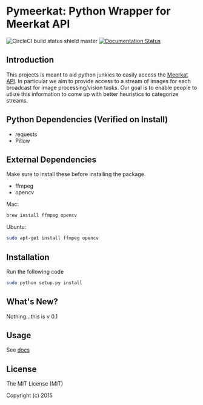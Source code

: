 # Pymeerkat: Python Wrapper for Meerkat API

![CircleCI build status shield master](https://circleci.com/gh/asampat3090/pymeerkat/tree/master.svg?style=shield&circle-token=c511560200c8c015b9eb3aae45d9da5c682f5e2a)
[![Documentation Status](https://readthedocs.org/projects/pymeerkat/badge/?version=latest)](http://pymeerkat.readthedocs.org)

## Introduction
This projects is meant to aid python junkies to easily access the [Meerkat API](https://meerkatapp.co/developers).
In particular we aim to provide access to a stream of images for each broadcast for image processing/vision tasks.
Our goal is to enable people to utlize this information to come up with better heuristics to categorize streams.

## Python Dependencies (Verified on Install)
- requests
- Pillow

## External Dependencies
Make sure to install these before installing the package.

- ffmpeg
- opencv

Mac:
```bash
brew install ffmpeg opencv
```

Ubuntu:
```bash
sudo apt-get install ffmpeg opencv
```

## Installation

Run the following code

```bash
sudo python setup.py install
```

## What's New?
Nothing...this is v 0.1

## Usage
See [docs](http://pymeerkat.readthedocs.org)

## License
The MIT License (MIT)

Copyright (c) 2015
